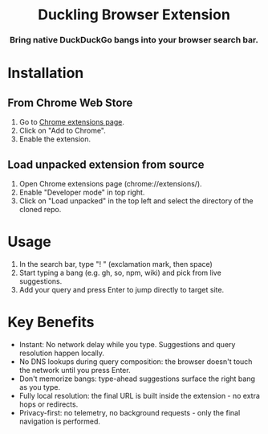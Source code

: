 <div align="center">

<h1>Duckling Browser Extension</h1>
<h3>Bring native DuckDuckGo bangs into your browser search bar.</h3>

</div>

# Installation

## From Chrome Web Store

1. Go to [Chrome extensions page](https://chromewebstore.google.com/detail/duckling/kkhpjkabnebjkdpcpagdpcchpcdjnonp).
2. Click on "Add to Chrome".
3. Enable the extension.

## Load unpacked extension from source

1. Open Chrome extensions page (chrome://extensions/).
2. Enable "Developer mode" in top right.
3. Click on "Load unpacked" in the top left and select the directory of the cloned repo.

# Usage

1. In the search bar, type "! " (exclamation mark, then space)
2. Start typing a bang (e.g. gh, so, npm, wiki) and pick from live suggestions.
3. Add your query and press Enter to jump directly to target site.

# Key Benefits

* Instant: No network delay while you type. Suggestions and query resolution happen locally.
* No DNS lookups during query composition: the browser doesn't touch the network until you press Enter.
* Don't memorize bangs: type-ahead suggestions surface the right bang as you type.
* Fully local resolution: the final URL is built inside the extension - no extra hops or redirects.
* Privacy-first: no telemetry, no background requests - only the final navigation is performed.